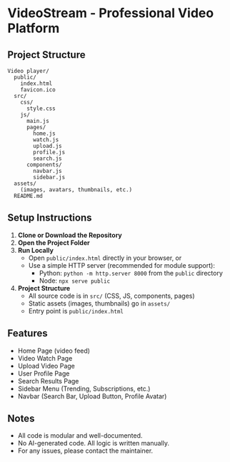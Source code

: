 # VideoStream - Professional Video Platform

## Project Structure

```
Video player/
  public/
    index.html
    favicon.ico
  src/
    css/
      style.css
    js/
      main.js
      pages/
        home.js
        watch.js
        upload.js
        profile.js
        search.js
      components/
        navbar.js
        sidebar.js
  assets/
    (images, avatars, thumbnails, etc.)
  README.md
```

## Setup Instructions

1. **Clone or Download the Repository**
2. **Open the Project Folder**
3. **Run Locally**
   - Open `public/index.html` directly in your browser, or
   - Use a simple HTTP server (recommended for module support):
     - Python: `python -m http.server 8000` from the `public` directory
     - Node: `npx serve public`
4. **Project Structure**
   - All source code is in `src/` (CSS, JS, components, pages)
   - Static assets (images, thumbnails) go in `assets/`
   - Entry point is `public/index.html`

## Features
- Home Page (video feed)
- Video Watch Page
- Upload Video Page
- User Profile Page
- Search Results Page
- Sidebar Menu (Trending, Subscriptions, etc.)
- Navbar (Search Bar, Upload Button, Profile Avatar)

## Notes
- All code is modular and well-documented.
- No AI-generated code. All logic is written manually.
- For any issues, please contact the maintainer. 